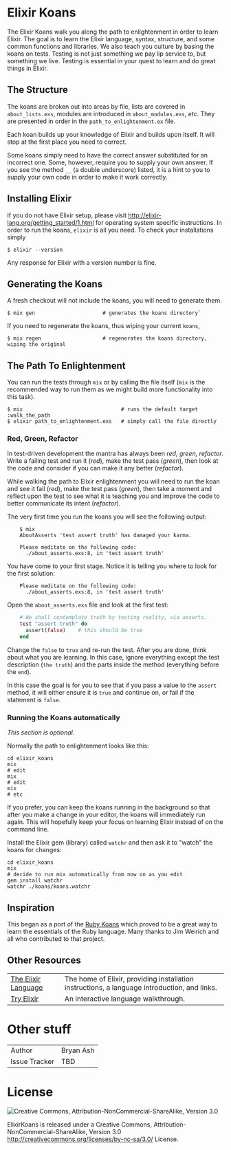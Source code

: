 # Elixir Koans

The Elixir Koans walk you along the path to enlightenment in order to learn Elixir.
The goal is to learn the Elixir language, syntax, structure, and some common
functions and libraries. We also teach you culture by basing the koans on tests.
Testing is not just something we pay lip service to, but something we
live.  Testing is essential in your quest to learn and do great things in Elixir.

## The Structure

The koans are broken out into areas by file, lists are covered in `about_lists.exs`,
modules are introduced in `about_modules.exs`, *etc*.  They are presented in
order in the `path_to_enlightenment.ex` file.

Each koan builds up your knowledge of Elixir and builds upon itself. It will stop at
the first place you need to correct.

Some koans simply need to have the correct answer substituted for an incorrect one.
Some, however, require you to supply your own answer.  If you see the method `__` (a
double underscore) listed, it is a hint to you to supply your own code in order to
make it work correctly.

## Installing Elixir

If you do not have Elixir setup, please visit <http://elixir-lang.org/getting_started/1.html> for
operating system specific instructions.  In order to run the koans, `elixir` is all you need. 
To check your installations simply 

```shell
$ elixir --version
```

Any response for Elixir with a version number is fine.

## Generating the Koans

A fresh checkout will not include the koans, you will need to generate
them.

```shell
$ mix gen                      # generates the koans directory`
```

If you need to regenerate the koans, thus wiping your current `koans`,

```shell
$ mix regen                    # regenerates the koans directory, wiping the original
```

## The Path To Enlightenment

You can run the tests through `mix` or by calling the file itself (`mix` is the
recommended way to run them as we might build more functionality into this task).

```shell
$ mix                                # runs the default target :walk_the_path
$ elixir path_to_enlightenment.exs   # simply call the file directly
```

### Red, Green, Refactor

In test-driven development the mantra has always been *red, green, refactor*.
Write a failing test and run it (*red*), make the test pass (*green*),
then look at the code and consider if you can make it any better (*refactor*).

While walking the path to Elixir enlightenment you will need to run the koan and
see it fail (*red*), make the test pass (*green*), then take a moment
and reflect upon the test to see what it is teaching you and improve the code to
better communicate its intent (*refactor*).

The very first time you run the koans you will see the following output:

```shell
    $ mix
    AboutAsserts 'test assert truth' has damaged your karma.

    Please meditate on the following code:
      ./about_asserts.exs:8, in 'test assert truth'
```

You have come to your first stage. Notice it is telling you where to look for
the first solution:

```shell
    Please meditate on the following code:
      ./about_asserts.exs:8, in 'test assert truth'
```

Open the `about_asserts.exs` file and look at the first test:

```elixir
    # We shall contemplate truth by testing reality, via asserts.
    test "assert truth" do
      assert(false)    # this should be true
    end
```

Change the `false` to `true` and re-run the test.  After you are
done, think about what you are learning.  In this case, ignore everything except
the test description (`the truth`) and the parts inside the method (everything
before the `end`).

In this case the goal is for you to see that if you pass a value to the `assert`
method, it will either ensure it is `true` and continue on, or fail if
the statement is `false`.

### Running the Koans automatically

*This section is optional.*

Normally the path to enlightenment looks like this:

    cd elixir_koans
    mix
    # edit
    mix
    # edit
    mix
    # etc

If you prefer, you can keep the koans running in the background so that after you
make a change in your editor, the koans will immediately run again. This will
hopefully keep your focus on learning Elixir instead of on the command line.

Install the Elixir gem (library) called `watchr` and then ask it to
"watch" the koans for changes:

    cd elixir_koans
    mix
    # decide to run mix automatically from now on as you edit
    gem install watchr
    watchr ./koans/koans.watchr

## Inspiration

This began as a port of the [Ruby Koans](https://github.com/neo/ruby_koans) which 
proved to be a great way to learn the essentials of the Ruby language.  Many thanks 
to Jim Weirich and all who contributed to that project.

## Other Resources

<table>
  <tr>
    <td>
      <a href="http://elixir-lang.org">The Elixir Language</a>
    </td>
    <td>The home of Elixir, providing installation instructions, a language introduction, and links.</td>
  </tr>
  <tr>
    <td>
      <a href="http://tryelixir.org/">Try Elixir</a>
    </td>
    <td>An interactive language walkthrough.</td>
  </tr>
</table>


# Other stuff

<table>
  <tr>
    <td>Author</td>
    <td>Bryan Ash</td>
  </tr>
  <tr>
    <td>Issue Tracker</td>
    <td>TBD</td>
  </tr>
</table>

# License

![Creative Commons, Attribution-NonCommercial-ShareAlike, Version 3.0](http://i.creativecommons.org/l/by-nc-sa/3.0/88x31.png)

ElixirKoans is released under a Creative Commons,
Attribution-NonCommercial-ShareAlike, Version 3.0
<http://creativecommons.org/licenses/by-nc-sa/3.0/> License.
